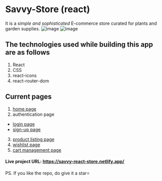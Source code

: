 # Savvy-Store (react)
It is a _simple and sophisticated_ E-commerce store curated for plants and garden supplies.
![image](https://user-images.githubusercontent.com/72219676/162253997-387ee586-56b1-469b-b9b6-ef21ee891dae.png)
![image](https://user-images.githubusercontent.com/72219676/162254056-a9efd591-e07c-4984-bc55-a39b593baab6.png)

## The technologies used while building this app are as follows
1. React
2. CSS
3. react-icons
4. react-router-dom

## Current pages
1. [home page](https://savvy-react-store.netlify.app/)
2. authentication page
- [login page](https://savvy-react-store.netlify.app/login)
- [sign-up page](https://savvy-react-store.netlify.app/signup)
3. [product listing page](https://savvy-react-store.netlify.app/product)
6. [wishlist page](https://savvy-react-store.netlify.app/wishlist)
7. [cart management page](https://savvy-react-store.netlify.app/cart-management)


#### Live project URL: https://savvy-react-store.netlify.app/ 

PS. If you like the repo, do give it a star⭐
